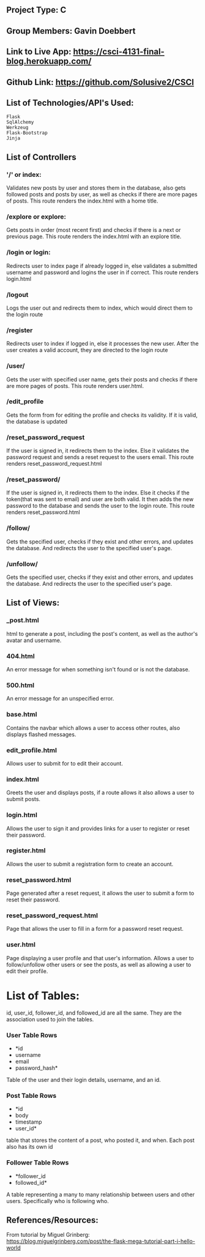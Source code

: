 ## **Project Type:** C
## **Group Members:** Gavin Doebbert
## **Link to Live App:** https://csci-4131-final-blog.herokuapp.com/
## **Github Link:** https://github.com/Solusive2/CSCI
## **List of Technologies/API's Used:**
	Flask 
	SqlAlchemy
	Werkzeug
	Flask-Bootstrap
	Jinja




## **List of Controllers**

### **'/' or index:**
Validates new posts by user and stores them in the database, also gets followed posts and posts by user, as well as checks if there are more pages of posts. This route renders the index.html with a home title.

### **/explore or explore:**
Gets posts in order (most recent first) and checks if there is a next or previous page. This route renders the index.html with an explore title.

### **/login or login:**
Redirects user to index page if already logged in, else validates a submitted username and password and logins the user in if correct. This route renders login.html

### **/logout**
Logs the user out and redirects them to index, which would direct them to the login route

### **/register**
Redirects user to index if logged in, else it processes the new user. After the user creates a valid account, they are directed to the login route

### **/user/<username>**
Gets the user with specified user name, gets their posts and checks if there are more pages of posts. This route renders user.html.

### **/edit_profile**
Gets the form from for editing the profile and checks its validity. If it is valid, the database is updated 

### **/reset_password_request**
If the user is signed in, it redirects them to the index. Else it validates the password request and sends a reset request to the users email. This route renders reset_password_request.html

### **/reset_password/<token>**
If the user is signed in, it redirects them to the index. Else it checks if the token(that was sent to email) and user are both valid. It then adds the new password to the database and sends the user to the login route. This route renders reset_password.html

### **/follow/<username>**
Gets the specified user, checks if they exist and other errors, and updates the database. And redirects the user to the specified user's page.

### **/unfollow/<username>**
Gets the specified user, checks if they exist and other errors, and updates the database. And redirects the user to the specified user's page.





## **List of Views:**


### **_post.html**
html to generate a post, including the post's content, as well as the author's avatar and username.

### **404.html**
An error message for when something isn't found or is not the database.

### **500.html**
An error message for an unspecified error.

### **base.html**
Contains the navbar which allows a user to access other routes, also displays flashed messages.

### **edit_profile.html**
Allows user to submit for to edit their account.

### **index.html**
Greets the user and displays posts, if a route allows it also allows a user to submit posts.

### **login.html**
Allows the user to sign it and provides links for a user to register or reset their password.

### **register.html**
Allows the user to submit a registration form to create an account.

### **reset_password.html**
Page generated after a reset request, it allows the user to submit a form to reset their password.

### **reset_password_request.html**
Page that allows the user to fill in a form for a password reset request.

### **user.html**
Page displaying a user profile and that user's information. Allows a user to follow/unfollow other users or see the posts, as well as allowing a user to edit their profile.






# **List of Tables:**
id, user_id, follower_id, and followed_id are all the same. They are the association used to join the tables.
	

### **User Table Rows**
* *id
* username
* email
* password_hash*

Table of the user and their login details, username, and an id.

### **Post Table Rows**
* *id
* body
* timestamp
* user_id*

table that stores the content of a post, who posted it, and when. Each post also has its own id

### **Follower Table Rows**

* *follower_id
* followed_id*

A table representing a many to many relationship between users and other users. Specifically who is following who.



## **References/Resources:**

From tutorial by Miguel Grinberg:   
	https://blog.miguelgrinberg.com/post/the-flask-mega-tutorial-part-i-hello-world
